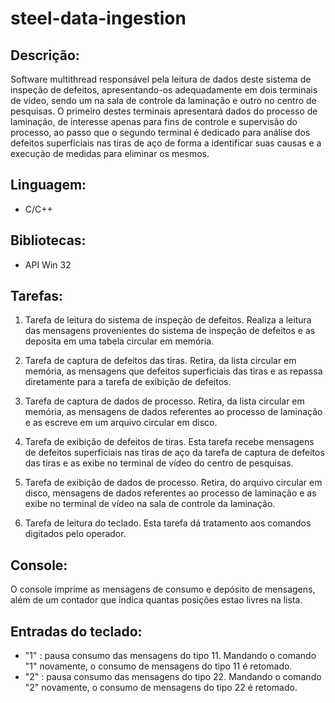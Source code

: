 # steel-data-ingestion

## Descrição:

Software multithread responsável pela leitura de dados deste sistema de inspeção de defeitos, apresentando-os adequadamente em dois terminais de vídeo, sendo um na sala de controle da laminação e outro no centro de pesquisas. O primeiro destes terminais apresentará dados do processo de laminação, de interesse apenas para fins de controle e supervisão do processo, ao passo que o segundo terminal é dedicado para análise dos defeitos superficiais nas tiras de aço de forma a identificar suas causas e a execução de medidas para eliminar  os mesmos.

## Linguagem:

* C/C++

## Bibliotecas:

* API Win 32

## Tarefas:

1. Tarefa de leitura do sistema de inspeção de defeitos. Realiza a leitura das mensagens provenientes do
sistema de inspeção de defeitos e as deposita em uma tabela circular em memória.

2. Tarefa de captura de defeitos das tiras. Retira, da lista circular em memória, as mensagens que defeitos
superficiais das tiras e as repassa diretamente para a tarefa de exibição de defeitos.

3. Tarefa de captura de dados de processo. Retira, da lista circular em memória, as mensagens de dados
referentes ao processo de laminação e as escreve em um arquivo circular em disco.

4. Tarefa de exibição de defeitos de tiras. Esta tarefa recebe mensagens de defeitos superficiais nas tiras de
aço da tarefa de captura de defeitos das tiras e as exibe no terminal de vídeo do centro de pesquisas.

5. Tarefa de exibição de dados de processo. Retira, do arquivo circular em disco, mensagens de dados
referentes ao processo de laminação e as exibe no terminal de vídeo na sala de controle da laminação.

6. Tarefa de leitura do teclado. Esta tarefa dá tratamento aos comandos digitados pelo operador. 

## Console:

O console imprime as mensagens de consumo e depósito de mensagens, além de um contador que indica quantas posições estao livres na lista.

## Entradas do teclado:

- "1" : pausa consumo das mensagens do tipo 11. Mandando o comando "1" novamente, o consumo de mensagens do tipo 11 é retomado.
- "2" : pausa consumo das mensagens do tipo 22. Mandando o comando "2" novamente, o consumo de mensagens do tipo 22 é retomado.


 
